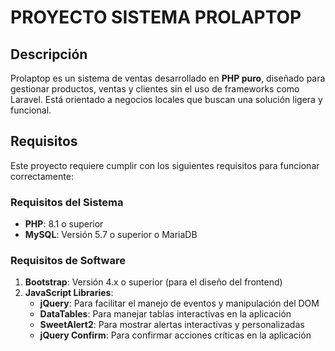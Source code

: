 # PROYECTO SISTEMA PROLAPTOP

## Descripción

Prolaptop es un sistema de ventas desarrollado en **PHP puro**, diseñado para gestionar productos, ventas y clientes sin el uso de frameworks como Laravel. Está orientado a negocios locales que buscan una solución ligera y funcional.

## Requisitos

Este proyecto requiere cumplir con los siguientes requisitos para funcionar correctamente:

### Requisitos del Sistema

- **PHP**: 8.1 o superior
- **MySQL**: Versión 5.7 o superior o MariaDB

### Requisitos de Software

1. **Bootstrap**: Versión 4.x o superior (para el diseño del frontend)
2. **JavaScript Libraries**:
   - **jQuery**: Para facilitar el manejo de eventos y manipulación del DOM
   - **DataTables**: Para manejar tablas interactivas en la aplicación
   - **SweetAlert2**: Para mostrar alertas interactivas y personalizadas
   - **jQuery Confirm**: Para confirmar acciones críticas en la aplicación
